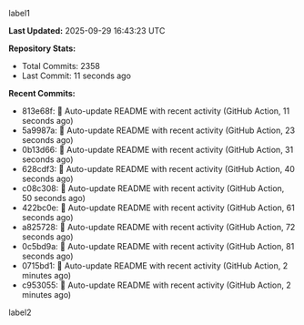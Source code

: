
label1 
<!-- ACTIVITY_START -->
**Last Updated:** 2025-09-29 16:43:23 UTC

**Repository Stats:**
- Total Commits: 2358
- Last Commit: 11 seconds ago

**Recent Commits:**
- 813e68f: 🤖 Auto-update README with recent activity (GitHub Action, 11 seconds ago)
- 5a9987a: 🤖 Auto-update README with recent activity (GitHub Action, 23 seconds ago)
- 0b13d66: 🤖 Auto-update README with recent activity (GitHub Action, 31 seconds ago)
- 628cdf3: 🤖 Auto-update README with recent activity (GitHub Action, 40 seconds ago)
- c08c308: 🤖 Auto-update README with recent activity (GitHub Action, 50 seconds ago)
- 422bc0e: 🤖 Auto-update README with recent activity (GitHub Action, 61 seconds ago)
- a825728: 🤖 Auto-update README with recent activity (GitHub Action, 72 seconds ago)
- 0c5bd9a: 🤖 Auto-update README with recent activity (GitHub Action, 81 seconds ago)
- 0715bd1: 🤖 Auto-update README with recent activity (GitHub Action, 2 minutes ago)
- c953055: 🤖 Auto-update README with recent activity (GitHub Action, 2 minutes ago)
<!-- ACTIVITY_END -->

label2
